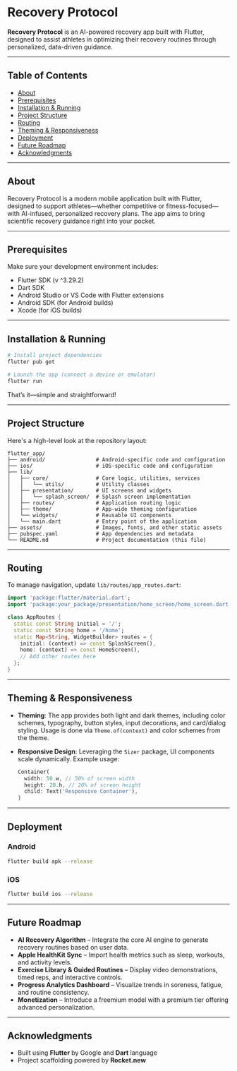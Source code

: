 # Recovery Protocol

**Recovery Protocol** is an AI-powered recovery app built with Flutter, designed to assist athletes in optimizing their recovery routines through personalized, data-driven guidance.

---

## Table of Contents

* [About](#about)
* [Prerequisites](#prerequisites)
* [Installation & Running](#installation--running)
* [Project Structure](#project-structure)
* [Routing](#routing)
* [Theming & Responsiveness](#theming--responsiveness)
* [Deployment](#deployment)
* [Future Roadmap](#future-roadmap)
* [Acknowledgments](#acknowledgments)

---

## About

Recovery Protocol is a modern mobile application built with Flutter, designed to support athletes—whether competitive or fitness-focused—with AI-infused, personalized recovery plans. The app aims to bring scientific recovery guidance right into your pocket. 

---

## Prerequisites

Make sure your development environment includes:

* Flutter SDK (v ^3.29.2)
* Dart SDK
* Android Studio or VS Code with Flutter extensions
* Android SDK (for Android builds)
* Xcode (for iOS builds) 

---

## Installation & Running

```bash
# Install project dependencies
flutter pub get

# Launch the app (connect a device or emulator)
flutter run
```

That’s it—simple and straightforward! 

---

## Project Structure

Here's a high-level look at the repository layout:

```
flutter_app/
├── android/                # Android-specific code and configuration
├── ios/                    # iOS-specific code and configuration
├── lib/
│   ├── core/               # Core logic, utilities, services
│   │   └── utils/          # Utility classes
│   ├── presentation/       # UI screens and widgets
│   │   └── splash_screen/  # Splash screen implementation
│   ├── routes/             # Application routing logic
│   ├── theme/              # App-wide theming configuration
│   └── widgets/            # Reusable UI components
│   └── main.dart           # Entry point of the application
├── assets/                 # Images, fonts, and other static assets
├── pubspec.yaml            # App dependencies and metadata
└── README.md               # Project documentation (this file)
```



---

## Routing

To manage navigation, update `lib/routes/app_routes.dart`:

```dart
import 'package:flutter/material.dart';
import 'package:your_package/presentation/home_screen/home_screen.dart';

class AppRoutes {
  static const String initial = '/';
  static const String home = '/home';
  static Map<String, WidgetBuilder> routes = {
    initial: (context) => const SplashScreen(),
    home: (context) => const HomeScreen(),
    // Add other routes here
  };
}
```



---

## Theming & Responsiveness

* **Theming**: The app provides both light and dark themes, including color schemes, typography, button styles, input decorations, and card/dialog styling. Usage is done via `Theme.of(context)` and color schemes from the theme.
* **Responsive Design**: Leveraging the `Sizer` package, UI components scale dynamically. Example usage:

  ```dart
  Container(
    width: 50.w, // 50% of screen width
    height: 20.h, // 20% of screen height
    child: Text('Responsive Container'),
  )
  ```



---

## Deployment

### Android

```bash
flutter build apk --release
```

### iOS

```bash
flutter build ios --release
```



---

## Future Roadmap

* **AI Recovery Algorithm** – Integrate the core AI engine to generate recovery routines based on user data.
* **Apple HealthKit Sync** – Import health metrics such as sleep, workouts, and activity levels.
* **Exercise Library & Guided Routines** – Display video demonstrations, timed reps, and interactive controls.
* **Progress Analytics Dashboard** – Visualize trends in soreness, fatigue, and routine consistency.
* **Monetization** – Introduce a freemium model with a premium tier offering advanced personalization.

---

## Acknowledgments

* Built using **Flutter** by Google and **Dart** language 
* Project scaffolding powered by **Rocket.new** 
